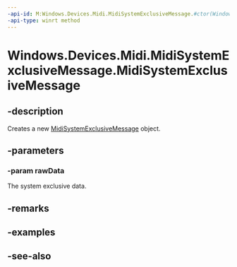 ```yaml
---
-api-id: M:Windows.Devices.Midi.MidiSystemExclusiveMessage.#ctor(Windows.Storage.Streams.IBuffer)
-api-type: winrt method
---
```


<!-- Method syntax
public MidiSystemExclusiveMessage(Windows.Storage.Streams.IBuffer rawData)
-->

# Windows.Devices.Midi.MidiSystemExclusiveMessage.MidiSystemExclusiveMessage

## -description
Creates a new [MidiSystemExclusiveMessage](midisystemexclusivemessage.md) object.

## -parameters
### -param rawData
The system exclusive data.

## -remarks

## -examples

## -see-also
